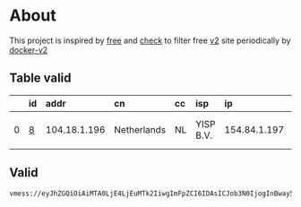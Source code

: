 
# About

This project is inspired by [free](https://github.com/freefq/free) and [check](https://github.com/yeahwu/check) to filter free [v2](https://github.com/v2fly/v2ray-core) site periodically by [docker-v2](https://hub.docker.com/r/v2ray/official)

    

## Table valid
|    | id                 | addr         | cn          | cc   | isp       | ip           | chatgpt          |
|---:|:-------------------|:-------------|:------------|:-----|:----------|:-------------|:-----------------|
|  0 | [8](config/8.json) | 104.18.1.196 | Netherlands | NL   | YISP B.V. | 154.84.1.197 | Yes (Region: NL) |

## Valid
```
vmess://eyJhZGQiOiAiMTA0LjE4LjEuMTk2IiwgImFpZCI6IDAsICJob3N0IjogInBway5hcm5vbGQtc3RvcmUuY29tIiwgImlkIjogIjc1ZmY4YjNmLTAxNzItNDU5OS1iOTg0LTJhMTIyMWI3N2QyNiIsICJuZXQiOiAid3MiLCAicGF0aCI6ICIvd2hhdGV2ZXIvdm1lc3MiLCAicG9ydCI6IDgwLCAicHMiOiAiZ2l0aHViLmNvbS9mcmVlZnEgLSBcdTdmOGVcdTU2ZmRDbG91ZEZsYXJlXHU1MTZjXHU1M2Y4Q0ROXHU4MjgyXHU3MGI5IDgiLCAidGxzIjogIiIsICJ0eXBlIjogImF1dG8iLCAic2VjdXJpdHkiOiAiYXV0byIsICJza2lwLWNlcnQtdmVyaWZ5IjogdHJ1ZSwgInNuaSI6ICIifQ==
```

